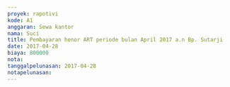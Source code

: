 ```yaml
---
proyek: rapotivi
kode: A1
anggaran: Sewa kantor
nama: Suci
title: Pembayaran honor ART periode bulan April 2017 a.n Bp. Sutarji
date: 2017-04-28
biaya: 800000
nota:
tanggalpelunasan: 2017-04-28
notapelunasan:
---
```

